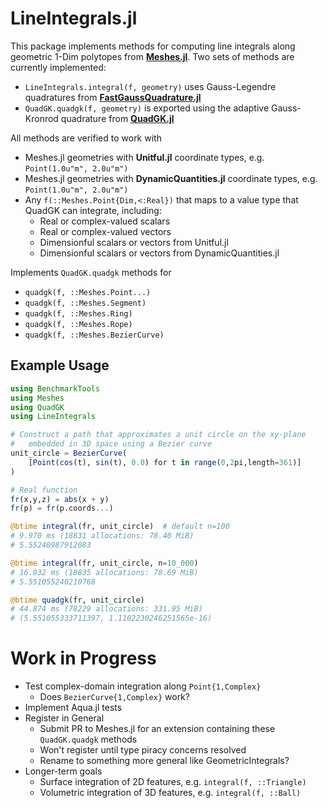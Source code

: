 # LineIntegrals.jl

This package implements methods for computing line integrals along geometric 1-Dim polytopes
from [**Meshes.jl**](https://github.com/JuliaGeometry/Meshes.jl). Two sets of methods are
currently implemented:
- `LineIntegrals.integral(f, geometry)` uses Gauss-Legendre quadratures from [**FastGaussQuadrature.jl**](https://github.com/JuliaApproximation/FastGaussQuadrature.jl)
- `QuadGK.quadgk(f, geometry)` is exported using the adaptive Gauss-Kronrod quadrature from [**QuadGK.jl**](https://github.com/JuliaMath/QuadGK.jl)

All methods are verified to work with
- Meshes.jl geometries with **Unitful.jl** coordinate types, e.g. `Point(1.0u"m", 2.0u"m")`
- Meshes.jl geometries with **DynamicQuantities.jl** coordinate types, e.g. `Point(1.0u"m", 2.0u"m")`
- Any `f(::Meshes.Point{Dim,<:Real})` that maps to a value type that QuadGK can integrate, including:
    - Real or complex-valued scalars
    - Real or complex-valued vectors
    - Dimensionful scalars or vectors from Unitful.jl
    - Dimensionful scalars or vectors from DynamicQuantities.jl

Implements `QuadGK.quadgk` methods for
- `quadgk(f, ::Meshes.Point...) `
- `quadgk(f, ::Meshes.Segment)`
- `quadgk(f, ::Meshes.Ring)`
- `quadgk(f, ::Meshes.Rope)`
- `quadgk(f, ::Meshes.BezierCurve)`

## Example Usage

```julia
using BenchmarkTools
using Meshes
using QuadGK
using LineIntegrals

# Construct a path that approximates a unit circle on the xy-plane
#   embedded in 3D space using a Bezier curve
unit_circle = BezierCurve(
    [Point(cos(t), sin(t), 0.0) for t in range(0,2pi,length=361)]
)

# Real function
fr(x,y,z) = abs(x + y)
fr(p) = fr(p.coords...)

@btime integral(fr, unit_circle)  # default n=100
# 9.970 ms (18831 allocations: 78.40 MiB)
# 5.55240987912083

@btime integral(fr, unit_circle, n=10_000)
# 16.932 ms (18835 allocations: 78.69 MiB)
# 5.551055240210768

@btime quadgk(fr, unit_circle)
# 44.874 ms (78229 allocations: 331.95 MiB)
# (5.551055333711397, 1.1102230246251565e-16)
```

# Work in Progress

- Test complex-domain integration along `Point{1,Complex}`
    - Does `BezierCurve{1,Complex}` work?
- Implement Aqua.jl tests
- Register in General
    - Submit PR to Meshes.jl for an extension containing these `QuadGK.quadgk` methods
    - Won't register until type piracy concerns resolved
    - Rename to something more general like GeometricIntegrals?
- Longer-term goals
    - Surface integration of 2D features, e.g. `integral(f, ::Triangle)`
    - Volumetric integration of 3D features, e.g. `integral(f, ::Ball)`